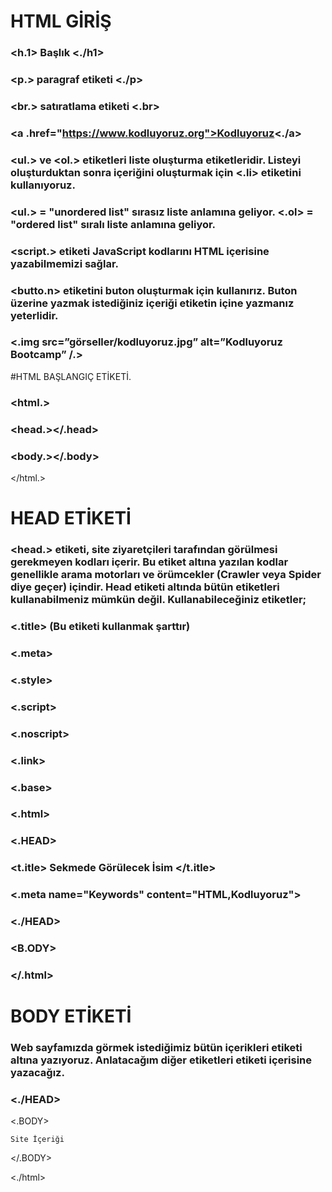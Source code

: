 # HTML GİRİŞ

### <h.1> Başlık <./h1>

### <p.> paragraf etiketi <./p>

### <br.> satıratlama etiketi <.br>

### <a .href="https://www.kodluyoruz.org">Kodluyoruz<./a>
### <ul.> ve <ol.> etiketleri liste oluşturma etiketleridir. Listeyi oluşturduktan sonra içeriğini oluşturmak için <.li> etiketini kullanıyoruz.
  
### <ul.> = "unordered list" sırasız liste anlamına geliyor. <.ol> = "ordered list" sıralı liste anlamına geliyor.
  
### <script.> etiketi JavaScript kodlarını HTML içerisine yazabilmemizi sağlar.
  
### <butto.n> etiketini buton oluşturmak için kullanırız. Buton üzerine yazmak istediğiniz içeriği etiketin içine yazmanız yeterlidir.
  
### <.img src=”görseller/kodluyoruz.jpg” alt=”Kodluyoruz Bootcamp” /.>
  
#HTML BAŞLANGIÇ ETİKETİ.

### <html.> 
###   <head.></.head>
###  <body.></.body>
</html.>

# HEAD ETİKETİ
  
###  <head.> etiketi, site ziyaretçileri tarafından görülmesi gerekmeyen kodları içerir. Bu etiket altına yazılan kodlar genellikle arama motorları ve örümcekler (Crawler veya Spider diye geçer) içindir. Head etiketi altında bütün etiketleri kullanabilmeniz mümkün değil. Kullanabileceğiniz etiketler;
  
### <.title> (Bu etiketi kullanmak şarttır)
  
### <.meta>
   
### <.style>
  
### <.script>
  
### <.noscript>
  
### <.link>
  
### <.base>
  

### <.html>   
  
###   <.HEAD>
  
  ###   <t.itle> Sekmede Görülecek İsim </t.itle>
    
 ###    <.meta name="Keywords" content="HTML,Kodluyoruz">
      
###   <./HEAD> 
    
###  <B.ODY></BODY>  
    
### </.html>

# BODY ETİKETİ
      
### Web sayfamızda görmek istediğimiz bütün içerikleri <body> etiketi altına yazıyoruz. Anlatacağım diğer etiketleri <body> etiketi içerisine yazacağız.
<html>   <HEAD>
  
###     <title> Sekmede Görülecek İsim </title>
  
 ###    <meta name="Keywords" content="HTML,Kodluyoruz">
  
###   <./HEAD> 
  
  <.BODY>
    
    Site İçeriği
    
  </.BODY>
  
<./html>


